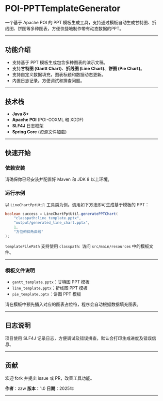 # POI-PPTTemplateGenerator

一个基于 Apache POI 的 PPT 模板生成工具，支持通过模板自动生成甘特图、折线图、饼图等多种图表，方便快捷地制作带有动态数据的PPT。

-----

## 功能介绍

  * 支持基于 PPT 模板生成包含多种图表的演示文稿。
  * 支持**甘特图 (Gantt Chart)**、**折线图 (Line Chart)**、**饼图 (Pie Chart)**。
  * 支持自定义数据填充，图表标题和数据动态更新。
  * 内置日志记录，方便调试和排查问题。

-----

## 技术栈

  * **Java 8+**
  * **Apache POI** (POI-OOXML 和 XDDF)
  * **SLF4J** 日志框架
  * **Spring Core** (资源文件加载)

-----

## 快速开始

### 依赖安装

请确保你已经安装并配置好 Maven 和 JDK 8 以上环境。

### 运行示例

以 `LineChartPptUtil` 工具类为例，调用如下方法即可生成基于模板的 PPT：

```java
boolean success = LineChartPptUtil.generatePPTChart(
    "classpath:line_template.pptx",
    "output/generated_line_chart.pptx",
    1,
    "方位俯仰角曲线"
);
```

`templateFilePath` 支持使用 `classpath:` 访问 `src/main/resources` 中的模板文件。

-----

### 模板文件说明

  * `gantt_template.pptx`：甘特图 PPT 模板
  * `line_template.pptx`：折线图 PPT 模板
  * `pie_template.pptx`：饼图 PPT 模板

请在模板中预先插入对应的图表占位符，程序会自动根据数据填充图表。

-----

## 日志说明

项目使用 SLF4J 记录日志，方便调试及错误排查，默认会打印生成进度及错误信息。

-----

## 贡献
欢迎 fork 并提出 issue 或 PR，改善工具功能。

**作者**：zzw
**版本**：1.0
**日期**：2025年

-----
